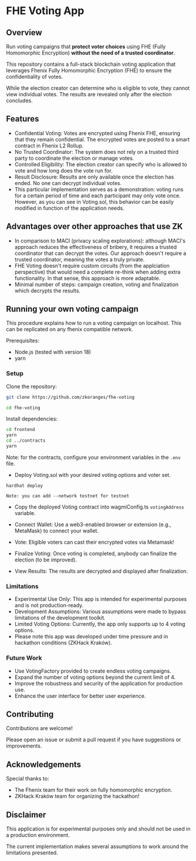 # FHE Voting App

## Overview
Run voting campaigns that **protect voter choices** using FHE (Fully Homomorphic Encryption) **without the need of a trusted coordinator**.

This repository contains a full-stack blockchain voting application that leverages Fhenix Fully Homomorphic Encryption (FHE) to ensure the confidentiality of votes. 

While the election creator can determine who is eligible to vote, they cannot view individual votes. The results are revealed only after the election concludes.

## Features
- Confidential Voting: Votes are encrypted using Fhenix FHE, ensuring that they remain confidential. The encrypted votes are posted to a smart contract in Fhenix L2 Rollup. 
- No Trusted Coordinator: The system does not rely on a trusted third party to coordinate the election or manage votes.
- Controlled Eligibility: The election creator can specify who is allowed to vote and how long does the vote run for.
- Result Disclosure: Results are only available once the election has ended. No one can decrypt individual votes.
- This particular implementation serves as a demonstration: voting runs for a certain period of time and each participant may only vote once. However, as you can see in Voting.sol, this behavior can be easily modified in function of the application needs.

## Advantages over other approaches that use ZK
- In comparison to MACI (privacy scaling explorations): although MACI's approach reduces the effectiveness of bribery, it requires a trusted coordinator that can decrypt the votes. Our approach doesn't require a trusted coordinator, meaning the votes a truly private.
- FHE Voting doesn't require custom circuits (from the applciation perspective) that would need a complete re-think when adding extra functionality. In that sense, this approach is more adaptable.
- Minimal number of steps: campaign creation, voting and finalization which decrypts the results.

## Running your own voting campaign
This procedure explains how to run a voting campaign on localhost. This can be replicated on any fhenix compatible network. 

Prerequisites:

- Node.js (tested with version 18)
- yarn

### Setup
Clone the repository:

```bash
git clone https://github.com/zkoranges/fhe-voting

cd fhe-voting
```

Install dependencies:

```bash
cd frontend
yarn
cd ../contracts
yarn
```

Note: for the contracts, configure your environment variables in the `.env` file.


- Deploy Voting.sol with your desired voting options and voter set.

```
hardhat deploy
```

``Note: you can add --network testnet for testnet``

- Copy the deployed Voting contract into wagmiConfig.ts `votingAddress` variable.

- Connect Wallet: Use a web3-enabled browser or extension (e.g., MetaMask) to connect your wallet.

- Vote: Eligible voters can cast their encrypted votes via Metamask!

- Finalize Voting: Once voting is completed, anybody can finalize the election (to be improved).

- View Results: The results are decrypted and displayed after finalization.

### Limitations

- Experimental Use Only: This app is intended for experimental purposes and is not production-ready.
- Development Assumptions: Various assumptions were made to bypass limitations of the development toolkit.
- Limited Voting Options: Currently, the app only supports up to 4 voting options.
- Please note this app was developed under time pressure and in hackathon conditions (ZKHack Kraków).

### Future Work
- Use VotingFactory provided to create endless voting campaigns.
- Expand the number of voting options beyond the current limit of 4.
- Improve the robustness and security of the application for production use.
- Enhance the user interface for better user experience.

## Contributing
Contributions are welcome! 

Please open an issue or submit a pull request if you have suggestions or improvements.

## Acknowledgements
Special thanks to: 

- The Fhenix team for their work on fully homomorphic encryption.
- ZKHack Kraków team for organizing the hackathon!

## Disclaimer
This application is for experimental purposes only and should not be used in a production environment. 

The current implementation makes several assumptions to work around the limitations presented.